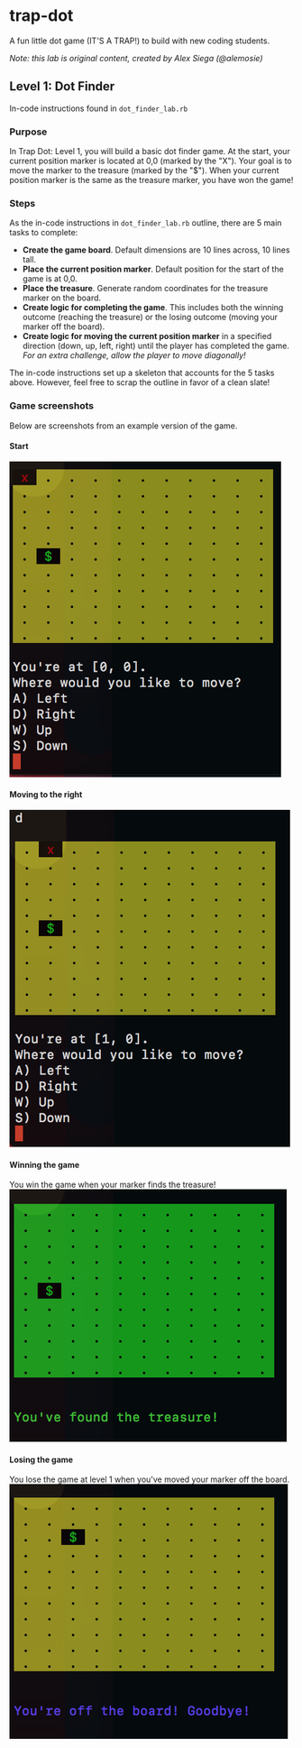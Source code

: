 # trap-dot
A fun little dot game (IT'S A TRAP!) to build with new coding students.

*Note: this lab is original content, created by Alex Siega (@alemosie)*

## Level 1: Dot Finder
In-code instructions found in `dot_finder_lab.rb`

### Purpose

In Trap Dot: Level 1, you will build a basic dot finder game. At the start, your current position marker is located at 0,0 (marked by the "X"). Your goal is to move the marker to the treasure (marked by the "$"). When your current position marker is the same as the treasure marker, you have won the game!

### Steps
As the in-code instructions in `dot_finder_lab.rb` outline, there are 5 main tasks to complete:
- **Create the game board**. Default dimensions are 10 lines across, 10 lines tall.
- **Place the current position marker**. Default position for the start of the game is at 0,0.
- **Place the treasure**. Generate random coordinates for the treasure marker on the board.
- **Create logic for completing the game**. This includes both the winning outcome (reaching the treasure) or the losing outcome (moving your marker off the board).
- **Create logic for moving the current position marker** in a specified direction (down, up, left, right) until the player has completed the game. *For an extra challenge, allow the player to move diagonally!*

The in-code instructions set up a skeleton that accounts for the 5 tasks above. However, feel free to scrap the outline in favor of a clean slate!


### Game screenshots
Below are screenshots from an example version of the game.

#### Start
![Start of the game](images/start.png)

#### Moving to the right
![Moving to the right](images/move_right.png)

#### Winning the game
You win the game when your marker finds the treasure!
![You've found the treasure!](images/winner.png)

#### Losing the game
You lose the game at level 1 when you've moved your marker off the board.
![Losing the game](images/off_the_board.png)
